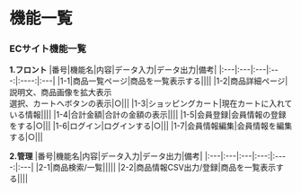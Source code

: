# 機能一覧
### ECサイト機能一覧
**1.フロント**
|番号|機能名|内容|データ入力|データ出力|備考|
|:---|:---|:---|:---:|:----:|:---|
|1-1|商品一覧ページ|商品を一覧表示する||||
|1-2|商品詳細ページ|説明文、商品画像を拡大表示<br>選択、カートへボタンの表示|○|||
|1-3|ショッピングカート|現在カートに入れている情報||||
|1-4|合計金額|合計の金額の表示||||
|1-5|会員登録|会員情報の登録をする|○|||
|1-6|ログイン|ログインする|○|||
|1-7|会員情報編集|会員情報を編集する|○|||

**2.管理**
|番号|機能名|内容|データ入力|データ出力|備考|
|:---|:---|:---|:---:|:----:|:---|
|2-1|商品検索/一覧|||||
|2-2|商品情報CSV出力/登録|商品を一覧表示する||||
